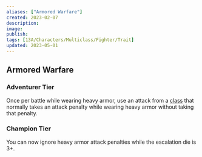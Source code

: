 ```yaml
---
aliases: ["Armored Warfare"]
created: 2023-02-07
description: 
image: 
publish: 
tags: [13A/Characters/Multiclass/Fighter/Trait]
updated: 2023-05-01
---
```

## Armored Warfare

### Adventurer Tier

Once per battle while wearing heavy armor, use an attack from a [class](../../Character-Rules/Class.md) that normally takes an attack penalty while wearing heavy armor without
taking that penalty.

### Champion Tier

You can now ignore heavy armor attack penalties while the escalation die is 3+.
